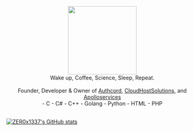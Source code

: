 <div id="header" align="center">
 <img src="https://cdn.discordapp.com/attachments/1066513793854750862/1066860872959524925/image3.png" width="180"/>
</div>
<div id="header" align="center">
 Wake up, Coffee, Science, Sleep, Repeat.
</div>
<br>
<div align="center" >
 Founder, Developer & Owner of <a href="https://authcord.xyz">Authcord</a>, <a href="https://cloudhostsolutions.co">CloudHostSolutions</a>, and <a          href="https://apolloservices.xyz">Apolloservices</a>
</div>
<div align="center">
- C
- C#
- C++
- Golang
- Python
- HTML 
- PHP
</div>
<br>

[![ZER0x1337's GitHub stats](https://github-readme-stats.vercel.app/api?username=Zer0x1337)](https://github.com/anuraghazra/github-readme-stats)
